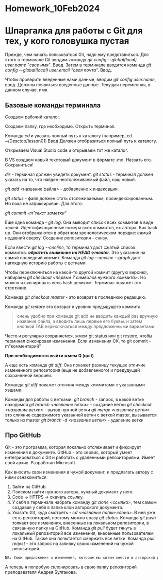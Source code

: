 # Homework_10Feb2024
# Шпаргалка для работы с Git для тех, у кого головушка пустая

Прежде, чем начать пользоваться Git, надо ему представиться. 
Для этого в терминале Git вводим команду *git config --global(local) user.name "свое имя"*. Ввод.
Затем в терминале вводится команда *git config --global(local) user.email "своя почта"*. Ввод.

Чтобы проверить введенные нами данные, вводим *git config user.name*, ввод. Должны появиться введенные данные. Текущая переменная, в данном случае, имя.

## Базовые команды терминала ##

Создаем рабочий каталог.

Создаем папку, где необходимо.
Открыть терминал. 

Команда *cd* и указать полный путь к каталогу (например, cd ~/Desctop/lesson01) Ввод
Должен отобразиться полный путь к каталогу.

Открываем Visual Studio code и открываем тот же каталог.

В VS создаем новый текстовый документ в формате .md. Назвать его. Сохраниться!

*dir* - терминал должен увидеть документ.
*git status* - терминал должен указать на то, что найден неотслеживаемый файл, наш новый.

*git add* <название файла> - добавление к индексации.

*git status* - файл должен стать отслеживаемым, проиндексированным. Но пока не зафиксирован. Для этого:

*git commit -m"текст заметки"*

Еще одна команда - *git log*. Она выводит список всех коммитов в виде хэшей. Идентификационные номера всех коммитов, их автора. Как back up. 
Они отображаются в обратном хронологическом порядке: самый недавний сверху. Создание репозитория - снизу.

Если ввести *git log --oneline*, то терминал даст сжатый список коммитов.
***обратить внимание на HEAD->master***. Это указание на самый последний коммит.
Команда *git log --oneline --graph* даст наглядную историю работы с ветками.

Чтобы переключиться на какой-то другой коммит (другую версию), набираем *git checkout <первые 7 символов нужного коммита>*. Но можно и скопировать весь hash целиком. Терминал покажет это стсотяние.

Команда *git checkout master* - это возврат в последнюю редакцию.

Команда *git restore* это возврат к уровню предыдущего коммита.

>очень удобно при команде git add не вводить каждый раз вручную название файла, а вводить лишь первые его буквы. и затем кнопкой TAB переключаться между предложенными вариантами.

Часто и регулярно сохраняемся, жмем git status или git restore, чтобы терминал фиксировал изменения. 
Если изменения ОК, то git commit -m"комментарий"

**При необходимости выйти жмем Q (quit)**

А еще есть команда *git diff*. Она покажет разницу текущее отличие измененного репозитория (еще не добавленного) и предудущей сохраненной версией.

Команда *git diff <hash> <hash>* покажет отличия между коммитами с указанными хэшами. 

Команды для работы с ветками:
*git branch* - запрос, в какой ветке находимся
*git branch <название ветки>* - создание ветки
*git checkout <название ветки>* - вызов нужной ветки
*git merge <название ветки>* - это слияние содержимого указанной ветки с веткой master, вызывается только из master
*git branch -d <название ветки>* - удаление ветки 

## Про GitHub ##
Git - это программа, которая локально отслеживает и фиксирует изменения  в документе.
GitHub - это сервис, который умеет интегрироваться с Git и работать с удаленными репозиториями. Имеет свой архив. Разработан Microsoft.

Как вносить свои изменения в чужой документ, и предлагать автору с ними ознакомиться.

1. Зайти на GitHub.
2. Поиском найти нужного автора, нужный документ у него.
3. Code -> HTTPS -> скачать ссылку.
4. У себя в терминале набрать команду *git clone <ссылка>*, тем самым создавая у себя в папке клон авторского документа.
5. Указать Git, куда смотреть - *cd <название папки-клона>*. В ней уже есть репозиторий, поэтому можно сразу *git status*.
Команда *git push* толкает все изменения, внесенные на локальном репозитории, в связанную папку на GitHub.
Команда *git pull* будет тянуть в локальный репозиторий все изменения, внесенные пользователем на GitHub. Также она попытается смержить все ветки.
Команда *pull reqest* - это запрос на заливку своих изменений на чужой репозиторий.
```sh
NB: Свои предложения и изменения, которые мы хотим внести в авторский документ, принято делать в отдельной ветке.
```

А теперь я попробую склонировать в свою папку репозиторий преподавателя Андрея Булгакова.
